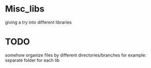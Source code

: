 # Misc_libs
giving a try into different libraries

# TODO
somehow organize files by different directories/branches
for example: separate folder for each lib
